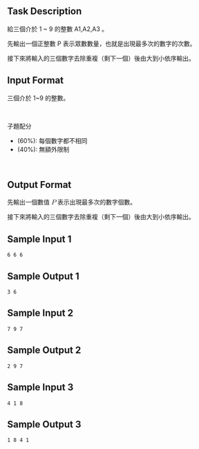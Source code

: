 ## Task Description

給三個介於 1 ~ 9 的整數
A1,A2,A3
。

先輸出一個正整數
P
表示眾數數量，也就是出現最多次的數字的次數。

接下來將輸入的三個數字去除重複（剩下一個）後由大到小依序輸出。

## Input Format

<p>三個介於 1~9 的整數。</p>
<p>&nbsp;</p>
<p>子題配分</p>
<ul><li>(60%): 每個數字都不相同</li><li>(40%): 無額外限制</li></ul>
<p>&nbsp;</p>

## Output Format

<p>先輸出一個數值 <mjx-container class="MathJax CtxtMenu_Attached_0" jax="CHTML" style="font-size: 116.6%; position: relative;" tabindex="0" ctxtmenu_counter="2"><mjx-math class="MJX-TEX" aria-hidden="true"><mjx-mi class="mjx-i"><mjx-c class="mjx-c1D443 TEX-I"></mjx-c></mjx-mi></mjx-math><mjx-assistive-mml unselectable="on" display="inline"><math xmlns="http://www.w3.org/1998/Math/MathML"><mi>P</mi></math></mjx-assistive-mml></mjx-container> 表示出現最多次的數字個數。</p>
<p>接下來將輸入的三個數字去除重複（剩下一個）後由大到小依序輸出。</p>

## Sample Input 1

    6 6 6

## Sample Output 1

    3 6

## Sample Input 2

    7 9 7

## Sample Output 2

    2 9 7

## Sample Input 3

    4 1 8

## Sample Output 3

    1 8 4 1